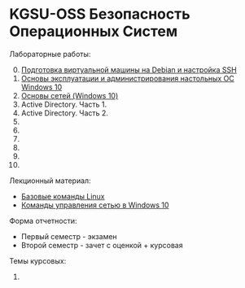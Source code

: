 # KGSU-OSS Безопасность Операционных Систем

Лабораторные работы:

0) [Подготовка виртуальной машины на Debian и настройка SSH](Labs/Lab-0/Lab-0.md)
1) [Основы эксплуатации и администрирования настольных ОС Windows 10](Labs/Lab-1/Lab-1.md)
2) [Основы сетей (Windows 10)](Labs/Lab-2/Lab-2.md)
3) Active Directory. Часть 1.
4) Active Directory. Часть 2.
5) 
6) 
7) 
8) 
9) 
10) 

Лекционный материал:

- [Базовые команды Linux](Lectures/Lec-0/Lec-0.md)
- [Команды управления сетью в Windows 10](Lectures/Lec-2/Lec-2.md)

Форма отчетности:
- Первый семестр - экзамен
- Второй семестр - зачет с оценкой + курсовая 

Темы курсовых:

1) 